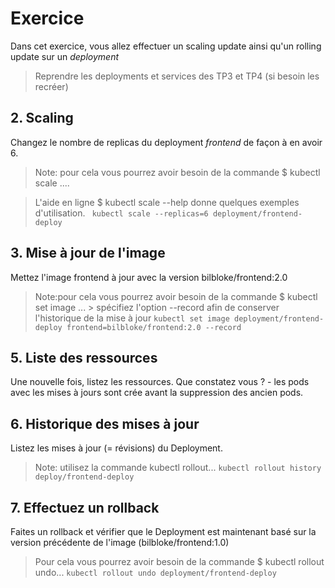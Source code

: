 # Exercice

Dans cet exercice, vous allez effectuer un scaling update ainsi qu'un rolling update sur un *deployment*

> Reprendre les deployments et services des TP3 et TP4 (si besoin les recréer)

## 2. Scaling

Changez le nombre de replicas du deployment *frontend* de façon à en avoir 6.
>Note: pour cela vous pourrez avoir besoin de la commande $ kubectl scale .... 

>L'aide en ligne $ kubectl scale --help donne quelques exemples d'utilisation.
``` kubectl scale --replicas=6 deployment/frontend-deploy```

## 3. Mise à jour de l'image

Mettez l'image frontend à jour avec la version bilbloke/frontend:2.0

>Note:pour cela vous pourrez avoir besoin de la commande $ kubectl set image ... > spécifiez l'option --record afin de conserver l'historique de la mise à jour
```kubectl set image deployment/frontend-deploy frontend=bilbloke/frontend:2.0 --record```

## 5. Liste des ressources
Une nouvelle fois, listez les ressources. Que constatez vous ?
    - les pods avec les mises à jours sont crée avant la suppression des ancien pods.

## 6. Historique des mises à jour
Listez les mises à jour (= révisions) du Deployment.

>Note: utilisez la commande kubectl rollout...
```kubectl rollout history deploy/frontend-deploy```

## 7. Effectuez un rollback

Faites un rollback et vérifier que le Deployment est maintenant basé sur la version précédente de l'image (bilbloke/frontend:1.0)

> Pour cela vous pourrez avoir besoin de la commande $ kubectl rollout undo...
```kubectl rollout undo deployment/frontend-deploy```
